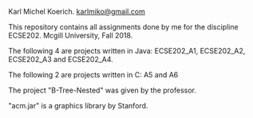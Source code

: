 Karl Michel Koerich.
karlmiko@gmail.com

This repository contains all assignments done by me for the discipline ECSE202.
Mcgill University, Fall 2018.

The following 4 are projects written in Java:
ECSE202_A1,
ECSE202_A2,
ECSE202_A3 and 
ECSE202_A4.

The following 2 are projects written in C:
A5 and 
A6

The project "B-Tree-Nested" was given by the professor.

"acm.jar" is a graphics library by Stanford.

